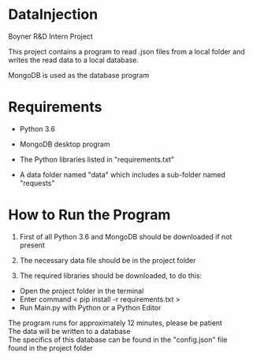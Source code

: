 # DataInjection
Boyner R&amp;D Intern Project

This project contains a program to read .json files from a local folder and 
writes the read data to a local database.

MongoDB is used as the database program

# Requirements

* Python 3.6  

* MongoDB desktop program

* The Python libraries listed in "requirements.txt"  

* A data folder named "data" which includes a sub-folder named "requests"  

# How to Run the Program  

1. First of all Python 3.6 and MongoDB should be downloaded if not present  

2. The necessary data file should be in the project folder  

3. The required libraries should be downloaded, to do this:
* Open the project folder in the terminal  
* Enter command < pip install -r requirements.txt >  
* Run Main.py with Python or a Python Editor  

The program runs for approximately 12 minutes, please be patient  
The data will be written to a database  
The specifics of this database can be found in the "config.json" file  
found in the project folder

